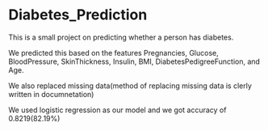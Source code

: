 # Diabetes_Prediction
This is a small project on predicting whether a person has diabetes.

We predicted this based on the features Pregnancies, Glucose, BloodPressure, SkinThickness, Insulin, BMI, DiabetesPedigreeFunction, and Age.

We also replaced missing data(method of replacing missing data is clerly written in documnetation)

We used logistic regression as our model and we got accuracy of 0.8219(82.19%)

